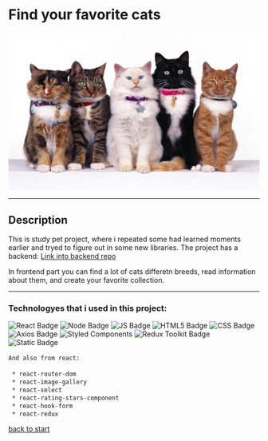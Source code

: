 <a id='suda'></a>

# Find your favorite cats


![картинка - в следующих скобках - путь к изображению в проекте](././src/images/cats.jpg)

---

## Description
This is study pet project, where i repeated some had learned moments earlier and
tryed to figure out in some new libraries. The project has a backend:
[Link into backend repo](https://github.com/Maxximusan/study-pet-proj-2.0)

In frontend part you can find a lot of cats differetn breeds, read information about them, and create your favorite collection.

---

### Technologyes that i used in this project:

![React Badge](https://img.shields.io/badge/react-%2300CED1?style=for-the-badge&logo=react&logoColor=%2300CED1&labelColor=%23E0FFFF) ![Node Badge](https://img.shields.io/badge/node-%23228B22?style=for-the-badge&logo=nodedotjs&logoColor=006400&labelColor=%2390EE90) ![JS Badge](https://img.shields.io/badge/javascript-%23FFD700?style=for-the-badge&logo=javascript&logoColor=%23FF8C00&labelColor=%23fff255)
![HTML5 Badge](https://img.shields.io/badge/html5-%23E34F26?style=for-the-badge&logo=html5&logoColor=E34F26&labelColor=%23FFDAB9) ![CSS Badge](https://img.shields.io/badge/css3-%231572B6?style=for-the-badge&logo=css3&logoColor=1572B6&labelColor=%23E0FFFF) ![Axios Badge](https://img.shields.io/badge/axios-%239400D3?style=for-the-badge&logo=axios&logoColor=9400D3&labelColor=%23DDA0DD) ![Styled Components](https://img.shields.io/badge/styled%20components-%23DB7093?style=for-the-badge&logo=styledcomponents&logoColor=%23800080&labelColor=%23DDA0DD) ![Redux Toolkit Badge](https://img.shields.io/badge/reduxToolkit-%23764ABC?style=for-the-badge&logo=redux&logoColor=%23764ABC&labelColor=D8BFD8) ![Static Badge](https://img.shields.io/badge/datefns-%23f48edf%20?style=for-the-badge&logo=datefns&logoColor=%23770C56&labelColor=%23cccccc%20&color=%23770C56)


```
And also from react:

 * react-router-dom
 * react-image-gallery
 * react-select
 * react-rating-stars-component
 * react-hook-form
 * react-redux

```

[back to start](#suda)
